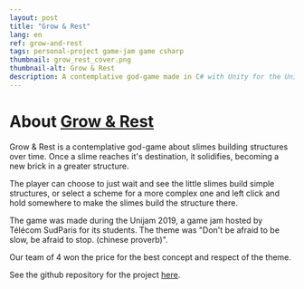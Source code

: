 ```yaml
---
layout: post
title: "Grow & Rest"
lang: en
ref: grow-and-rest
tags: personal-project game-jam game csharp
thumbnail: grow_rest_cover.png
thumbnail-alt: Grow & Rest
description: A contemplative god-game made in C# with Unity for the Unijam 2019 game jam.
---
```


# About [Grow & Rest](https://resteam.itch.io/rest-grow)

Grow & Rest is a contemplative god-game about slimes building structures over time. Once a slime reaches it's destination, it solidifies, becoming a new brick in a greater structure.

The player can choose to just wait and see the little slimes build simple structures, or select a scheme for a more complex one and left click and hold somewhere to make the slimes build the structure there.


The game was made during the Unijam 2019, a game jam hosted by Télécom SudParis for its students. The theme was "Don't be afraid to be slow, be afraid to stop. (chinese proverb)". 

Our team of 4 won the price for the best concept and respect of the theme. 



See the github repository for the project [here](https://github.com/matthias4217/grow-and-rest).
